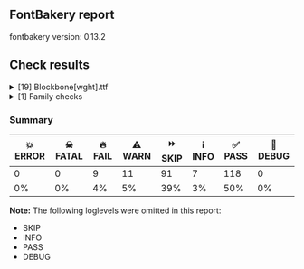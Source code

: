 ## FontBakery report

fontbakery version: 0.13.2







## Check results



<details><summary>[19] Blockbone[wght].ttf</summary>
<div>
<details>
    <summary>🔥 <b>FAIL</b> Checking font version fields (head and name table). <a href="https://fontbakery.readthedocs.io/en/stable/fontbakery/checks/opentype.html#opentype-font-version">opentype/font_version</a></summary>
    <div>







* 🔥 **FAIL** <p>head version is &quot;0.50000&quot; while name version string (for platform 3, encoding 1) is &quot;Version 0.200&quot;.</p>
 [code: mismatch]



</div>
</details>

<details>
    <summary>🔥 <b>FAIL</b> Validates subfamilyNameID and postScriptNameID for the default instance record <a href="https://fontbakery.readthedocs.io/en/stable/fontbakery/checks/opentype.html#opentype-varfont-valid-default-instance-nameids">opentype/varfont/valid_default_instance_nameids</a></summary>
    <div>







* 🔥 **FAIL** <p>'Regular' instance has the same coordinates as the default instance; its postscript name should be 'Blockbone-Regular', instead of 'BlockBone-Regular'.</p>
 [code: invalid-default-instance-postscript-name]



</div>
</details>

<details>
    <summary>🔥 <b>FAIL</b> Ensure the font supports case swapping for all its glyphs. <a href="https://fontbakery.readthedocs.io/en/stable/fontbakery/checks/universal.html#case-mapping">case_mapping</a></summary>
    <div>







* 🔥 **FAIL** <p>The following glyphs lack their case-swapping counterparts:</p>
<table>
<thead>
<tr>
<th align="left">Glyph present in the font</th>
<th align="left">Missing case-swapping counterpart</th>
</tr>
</thead>
<tbody>
<tr>
<td align="left">U+00C0: LATIN CAPITAL LETTER A WITH GRAVE</td>
<td align="left">U+00E0: LATIN SMALL LETTER A WITH GRAVE</td>
</tr>
<tr>
<td align="left">U+00C1: LATIN CAPITAL LETTER A WITH ACUTE</td>
<td align="left">U+00E1: LATIN SMALL LETTER A WITH ACUTE</td>
</tr>
<tr>
<td align="left">U+00C2: LATIN CAPITAL LETTER A WITH CIRCUMFLEX</td>
<td align="left">U+00E2: LATIN SMALL LETTER A WITH CIRCUMFLEX</td>
</tr>
<tr>
<td align="left">U+00C3: LATIN CAPITAL LETTER A WITH TILDE</td>
<td align="left">U+00E3: LATIN SMALL LETTER A WITH TILDE</td>
</tr>
<tr>
<td align="left">U+00C4: LATIN CAPITAL LETTER A WITH DIAERESIS</td>
<td align="left">U+00E4: LATIN SMALL LETTER A WITH DIAERESIS</td>
</tr>
<tr>
<td align="left">U+00C5: LATIN CAPITAL LETTER A WITH RING ABOVE</td>
<td align="left">U+00E5: LATIN SMALL LETTER A WITH RING ABOVE</td>
</tr>
<tr>
<td align="left">U+00C6: LATIN CAPITAL LETTER AE</td>
<td align="left">U+00E6: LATIN SMALL LETTER AE</td>
</tr>
<tr>
<td align="left">U+00C7: LATIN CAPITAL LETTER C WITH CEDILLA</td>
<td align="left">U+00E7: LATIN SMALL LETTER C WITH CEDILLA</td>
</tr>
<tr>
<td align="left">U+00C8: LATIN CAPITAL LETTER E WITH GRAVE</td>
<td align="left">U+00E8: LATIN SMALL LETTER E WITH GRAVE</td>
</tr>
<tr>
<td align="left">U+00C9: LATIN CAPITAL LETTER E WITH ACUTE</td>
<td align="left">U+00E9: LATIN SMALL LETTER E WITH ACUTE</td>
</tr>
<tr>
<td align="left">U+00CA: LATIN CAPITAL LETTER E WITH CIRCUMFLEX</td>
<td align="left">U+00EA: LATIN SMALL LETTER E WITH CIRCUMFLEX</td>
</tr>
<tr>
<td align="left">U+00CB: LATIN CAPITAL LETTER E WITH DIAERESIS</td>
<td align="left">U+00EB: LATIN SMALL LETTER E WITH DIAERESIS</td>
</tr>
<tr>
<td align="left">U+00CC: LATIN CAPITAL LETTER I WITH GRAVE</td>
<td align="left">U+00EC: LATIN SMALL LETTER I WITH GRAVE</td>
</tr>
<tr>
<td align="left">U+00CD: LATIN CAPITAL LETTER I WITH ACUTE</td>
<td align="left">U+00ED: LATIN SMALL LETTER I WITH ACUTE</td>
</tr>
<tr>
<td align="left">U+00CE: LATIN CAPITAL LETTER I WITH CIRCUMFLEX</td>
<td align="left">U+00EE: LATIN SMALL LETTER I WITH CIRCUMFLEX</td>
</tr>
<tr>
<td align="left">U+00CF: LATIN CAPITAL LETTER I WITH DIAERESIS</td>
<td align="left">U+00EF: LATIN SMALL LETTER I WITH DIAERESIS</td>
</tr>
<tr>
<td align="left">U+00D1: LATIN CAPITAL LETTER N WITH TILDE</td>
<td align="left">U+00F1: LATIN SMALL LETTER N WITH TILDE</td>
</tr>
<tr>
<td align="left">U+00D2: LATIN CAPITAL LETTER O WITH GRAVE</td>
<td align="left">U+00F2: LATIN SMALL LETTER O WITH GRAVE</td>
</tr>
<tr>
<td align="left">U+00D3: LATIN CAPITAL LETTER O WITH ACUTE</td>
<td align="left">U+00F3: LATIN SMALL LETTER O WITH ACUTE</td>
</tr>
<tr>
<td align="left">U+0152: LATIN CAPITAL LIGATURE OE</td>
<td align="left">U+0153: LATIN SMALL LIGATURE OE</td>
</tr>
</tbody>
</table>
 [code: missing-case-counterparts]



</div>
</details>

<details>
    <summary>🔥 <b>FAIL</b> Check family name for GF Guide compliance. <a href="https://fontbakery.readthedocs.io/en/stable/fontbakery/checks/googlefonts.html#googlefonts-family-name-compliance">googlefonts/family_name_compliance</a></summary>
    <div>







* 🔥 **FAIL** <p>&quot;BlockBone&quot; is a CamelCased name. To solve this, simply use spaces instead in the font name.</p>
 [code: camelcase]



</div>
</details>

<details>
    <summary>🔥 <b>FAIL</b> Checking file is named canonically. <a href="https://fontbakery.readthedocs.io/en/stable/fontbakery/checks/googlefonts.html#googlefonts-canonical-filename">googlefonts/canonical_filename</a></summary>
    <div>







* 🔥 **FAIL** <p>Expected &quot;BlockBone[wght].ttf. Got Blockbone[wght].ttf.</p>
 [code: bad-filename]



</div>
</details>

<details>
    <summary>🔥 <b>FAIL</b> Check font names are correct <a href="https://fontbakery.readthedocs.io/en/stable/fontbakery/checks/googlefonts.html#googlefonts-font-names">googlefonts/font_names</a></summary>
    <div>







* 🔥 **FAIL** <p>Font names are incorrect:</p>
<table>
<thead>
<tr>
<th align="left">nameID</th>
<th align="left">current</th>
<th align="left">expected</th>
</tr>
</thead>
<tbody>
<tr>
<td align="left">Family Name</td>
<td align="left"><strong>BlockBone Regular</strong></td>
<td align="left"><strong>BlockBone</strong></td>
</tr>
<tr>
<td align="left">Subfamily Name</td>
<td align="left">Regular</td>
<td align="left">Regular</td>
</tr>
<tr>
<td align="left">Full Name</td>
<td align="left">BlockBone Regular</td>
<td align="left">BlockBone Regular</td>
</tr>
<tr>
<td align="left">Postscript Name</td>
<td align="left"><strong>Blockbone-Regular</strong></td>
<td align="left"><strong>BlockBone-Regular</strong></td>
</tr>
<tr>
<td align="left">Typographic Family Name</td>
<td align="left"><strong>BlockBone</strong></td>
<td align="left"><strong>N/A</strong></td>
</tr>
<tr>
<td align="left">Typographic Subfamily Name</td>
<td align="left"><strong>Regular</strong></td>
<td align="left"><strong>N/A</strong></td>
</tr>
</tbody>
</table>
 [code: bad-names]



</div>
</details>

<details>
    <summary>🔥 <b>FAIL</b> Check Google Fonts glyph coverage. <a href="https://fontbakery.readthedocs.io/en/stable/fontbakery/checks/googlefonts.html#googlefonts-glyph-coverage">googlefonts/glyph_coverage</a></summary>
    <div>







* 🔥 **FAIL** <p>Missing required codepoints:</p>
<pre><code>- 0x00AE (REGISTERED SIGN)


- 0x00B6 (PILCROW SIGN)


- 0x00D0 (LATIN CAPITAL LETTER ETH)


- 0x00D4 (LATIN CAPITAL LETTER O WITH CIRCUMFLEX)


- 0x00D5 (LATIN CAPITAL LETTER O WITH TILDE)


- 0x00D6 (LATIN CAPITAL LETTER O WITH DIAERESIS)


- 0x00D8 (LATIN CAPITAL LETTER O WITH STROKE)


- 0x00D9 (LATIN CAPITAL LETTER U WITH GRAVE)


- 0x00DA (LATIN CAPITAL LETTER U WITH ACUTE)


- 0x00DB (LATIN CAPITAL LETTER U WITH CIRCUMFLEX)


- 0x00DC (LATIN CAPITAL LETTER U WITH DIAERESIS)


- 0x00DD (LATIN CAPITAL LETTER Y WITH ACUTE)


- 0x00DE (LATIN CAPITAL LETTER THORN)


- 0x00DF (LATIN SMALL LETTER SHARP S)


- 0x00E0 (LATIN SMALL LETTER A WITH GRAVE)


- 0x00E1 (LATIN SMALL LETTER A WITH ACUTE)


- 0x00E2 (LATIN SMALL LETTER A WITH CIRCUMFLEX)


- 0x00E3 (LATIN SMALL LETTER A WITH TILDE)


- 0x00E4 (LATIN SMALL LETTER A WITH DIAERESIS)


- 0x00E5 (LATIN SMALL LETTER A WITH RING ABOVE)


- 0x00E6 (LATIN SMALL LETTER AE)


- 0x00E7 (LATIN SMALL LETTER C WITH CEDILLA)


- 0x00E8 (LATIN SMALL LETTER E WITH GRAVE)


- 0x00E9 (LATIN SMALL LETTER E WITH ACUTE)


- 0x00EA (LATIN SMALL LETTER E WITH CIRCUMFLEX)


- 0x00EB (LATIN SMALL LETTER E WITH DIAERESIS)


- 0x00EC (LATIN SMALL LETTER I WITH GRAVE)


- 0x00ED (LATIN SMALL LETTER I WITH ACUTE)


- 0x00EE (LATIN SMALL LETTER I WITH CIRCUMFLEX)


- 0x00EF (LATIN SMALL LETTER I WITH DIAERESIS)


- 0x00F0 (LATIN SMALL LETTER ETH)


- 0x00F1 (LATIN SMALL LETTER N WITH TILDE)


- 0x00F2 (LATIN SMALL LETTER O WITH GRAVE)


- 0x00F3 (LATIN SMALL LETTER O WITH ACUTE)


- 0x00F4 (LATIN SMALL LETTER O WITH CIRCUMFLEX)


- 0x00F5 (LATIN SMALL LETTER O WITH TILDE)


- 0x00F6 (LATIN SMALL LETTER O WITH DIAERESIS)


- 0x00F8 (LATIN SMALL LETTER O WITH STROKE)


- 0x00F9 (LATIN SMALL LETTER U WITH GRAVE)


- 0x00FA (LATIN SMALL LETTER U WITH ACUTE)


- 0x00FB (LATIN SMALL LETTER U WITH CIRCUMFLEX)


- 0x00FC (LATIN SMALL LETTER U WITH DIAERESIS)


- 0x00FD (LATIN SMALL LETTER Y WITH ACUTE)


- 0x00FE (LATIN SMALL LETTER THORN)


- 0x00FF (LATIN SMALL LETTER Y WITH DIAERESIS)


- 0x0100 (LATIN CAPITAL LETTER A WITH MACRON)


- 0x0101 (LATIN SMALL LETTER A WITH MACRON)


- 0x0102 (LATIN CAPITAL LETTER A WITH BREVE)


- 0x0103 (LATIN SMALL LETTER A WITH BREVE)


- 0x0104 (LATIN CAPITAL LETTER A WITH OGONEK)


- 0x0105 (LATIN SMALL LETTER A WITH OGONEK)


- 0x0106 (LATIN CAPITAL LETTER C WITH ACUTE)


- 0x0107 (LATIN SMALL LETTER C WITH ACUTE)


- 0x010A (LATIN CAPITAL LETTER C WITH DOT ABOVE)


- 0x010B (LATIN SMALL LETTER C WITH DOT ABOVE)


- 0x010C (LATIN CAPITAL LETTER C WITH CARON)


- 0x010D (LATIN SMALL LETTER C WITH CARON)


- 0x010E (LATIN CAPITAL LETTER D WITH CARON)


- 0x010F (LATIN SMALL LETTER D WITH CARON)


- 0x0110 (LATIN CAPITAL LETTER D WITH STROKE)


- 0x0111 (LATIN SMALL LETTER D WITH STROKE)


- 0x0112 (LATIN CAPITAL LETTER E WITH MACRON)


- 0x0113 (LATIN SMALL LETTER E WITH MACRON)


- 0x0116 (LATIN CAPITAL LETTER E WITH DOT ABOVE)


- 0x0117 (LATIN SMALL LETTER E WITH DOT ABOVE)


- 0x0118 (LATIN CAPITAL LETTER E WITH OGONEK)


- 0x0119 (LATIN SMALL LETTER E WITH OGONEK)


- 0x011A (LATIN CAPITAL LETTER E WITH CARON)


- 0x011B (LATIN SMALL LETTER E WITH CARON)


- 0x011E (LATIN CAPITAL LETTER G WITH BREVE)


- 0x011F (LATIN SMALL LETTER G WITH BREVE)


- 0x0120 (LATIN CAPITAL LETTER G WITH DOT ABOVE)


- 0x0121 (LATIN SMALL LETTER G WITH DOT ABOVE)


- 0x0122 (LATIN CAPITAL LETTER G WITH CEDILLA)


- 0x0123 (LATIN SMALL LETTER G WITH CEDILLA)


- 0x0126 (LATIN CAPITAL LETTER H WITH STROKE)


- 0x0127 (LATIN SMALL LETTER H WITH STROKE)


- 0x012A (LATIN CAPITAL LETTER I WITH MACRON)


- 0x012B (LATIN SMALL LETTER I WITH MACRON)


- 0x012E (LATIN CAPITAL LETTER I WITH OGONEK)


- 0x012F (LATIN SMALL LETTER I WITH OGONEK)


- 0x0130 (LATIN CAPITAL LETTER I WITH DOT ABOVE)


- 0x0136 (LATIN CAPITAL LETTER K WITH CEDILLA)


- 0x0137 (LATIN SMALL LETTER K WITH CEDILLA)


- 0x0139 (LATIN CAPITAL LETTER L WITH ACUTE)


- 0x013A (LATIN SMALL LETTER L WITH ACUTE)


- 0x013B (LATIN CAPITAL LETTER L WITH CEDILLA)


- 0x013C (LATIN SMALL LETTER L WITH CEDILLA)


- 0x013D (LATIN CAPITAL LETTER L WITH CARON)


- 0x013E (LATIN SMALL LETTER L WITH CARON)


- 0x0141 (LATIN CAPITAL LETTER L WITH STROKE)


- 0x0142 (LATIN SMALL LETTER L WITH STROKE)


- 0x0143 (LATIN CAPITAL LETTER N WITH ACUTE)


- 0x0144 (LATIN SMALL LETTER N WITH ACUTE)


- 0x0145 (LATIN CAPITAL LETTER N WITH CEDILLA)


- 0x0146 (LATIN SMALL LETTER N WITH CEDILLA)


- 0x0147 (LATIN CAPITAL LETTER N WITH CARON)


- 0x0148 (LATIN SMALL LETTER N WITH CARON)


- 0x0150 (LATIN CAPITAL LETTER O WITH DOUBLE ACUTE)


- 0x0151 (LATIN SMALL LETTER O WITH DOUBLE ACUTE)


- 0x0153 (LATIN SMALL LIGATURE OE)


- 0x0154 (LATIN CAPITAL LETTER R WITH ACUTE)


- 0x0155 (LATIN SMALL LETTER R WITH ACUTE)


- 0x0158 (LATIN CAPITAL LETTER R WITH CARON)


- 0x0159 (LATIN SMALL LETTER R WITH CARON)


- 0x015A (LATIN CAPITAL LETTER S WITH ACUTE)


- 0x015B (LATIN SMALL LETTER S WITH ACUTE)


- 0x015E (LATIN CAPITAL LETTER S WITH CEDILLA)


- 0x015F (LATIN SMALL LETTER S WITH CEDILLA)


- 0x0160 (LATIN CAPITAL LETTER S WITH CARON)


- 0x0161 (LATIN SMALL LETTER S WITH CARON)


- 0x0164 (LATIN CAPITAL LETTER T WITH CARON)


- 0x0165 (LATIN SMALL LETTER T WITH CARON)


- 0x016A (LATIN CAPITAL LETTER U WITH MACRON)


- 0x016B (LATIN SMALL LETTER U WITH MACRON)


- 0x016E (LATIN CAPITAL LETTER U WITH RING ABOVE)


- 0x016F (LATIN SMALL LETTER U WITH RING ABOVE)


- 0x0170 (LATIN CAPITAL LETTER U WITH DOUBLE ACUTE)


- 0x0171 (LATIN SMALL LETTER U WITH DOUBLE ACUTE)


- 0x0172 (LATIN CAPITAL LETTER U WITH OGONEK)


- 0x0173 (LATIN SMALL LETTER U WITH OGONEK)


- 0x0174 (LATIN CAPITAL LETTER W WITH CIRCUMFLEX)


- 0x0175 (LATIN SMALL LETTER W WITH CIRCUMFLEX)


- 0x0176 (LATIN CAPITAL LETTER Y WITH CIRCUMFLEX)


- 0x0177 (LATIN SMALL LETTER Y WITH CIRCUMFLEX)


- 0x0178 (LATIN CAPITAL LETTER Y WITH DIAERESIS)


- 0x0179 (LATIN CAPITAL LETTER Z WITH ACUTE)


- 0x017A (LATIN SMALL LETTER Z WITH ACUTE)


- 0x017B (LATIN CAPITAL LETTER Z WITH DOT ABOVE)


- 0x017C (LATIN SMALL LETTER Z WITH DOT ABOVE)


- 0x017D (LATIN CAPITAL LETTER Z WITH CARON)


- 0x017E (LATIN SMALL LETTER Z WITH CARON)


- 0x0218 (LATIN CAPITAL LETTER S WITH COMMA BELOW)


- 0x0219 (LATIN SMALL LETTER S WITH COMMA BELOW)


- 0x021A (LATIN CAPITAL LETTER T WITH COMMA BELOW)


- 0x021B (LATIN SMALL LETTER T WITH COMMA BELOW)


- 0x0304 (COMBINING MACRON)


- 0x0306 (COMBINING BREVE)


- 0x0307 (COMBINING DOT ABOVE)


- 0x030B (COMBINING DOUBLE ACUTE ACCENT)


- 0x030C (COMBINING CARON)


- 0x0326 (COMBINING COMMA BELOW)


- 0x0327 (COMBINING CEDILLA)


- 0x0328 (COMBINING OGONEK)


- 0x1E80 (LATIN CAPITAL LETTER W WITH GRAVE)


- 0x1E81 (LATIN SMALL LETTER W WITH GRAVE)


- 0x1E82 (LATIN CAPITAL LETTER W WITH ACUTE)


- 0x1E83 (LATIN SMALL LETTER W WITH ACUTE)


- 0x1E84 (LATIN CAPITAL LETTER W WITH DIAERESIS)


- 0x1E85 (LATIN SMALL LETTER W WITH DIAERESIS)


- 0x1E9E (LATIN CAPITAL LETTER SHARP S)


- 0x1EF2 (LATIN CAPITAL LETTER Y WITH GRAVE)


- 0x1EF3 (LATIN SMALL LETTER Y WITH GRAVE)


- 0x2022 (BULLET)


- 0x2026 (HORIZONTAL ELLIPSIS)
</code></pre>
 [code: missing-codepoints]



</div>
</details>

<details>
    <summary>🔥 <b>FAIL</b> Version format is correct in 'name' table? <a href="https://fontbakery.readthedocs.io/en/stable/fontbakery/checks/googlefonts.html#googlefonts-name-version-format">googlefonts/name/version_format</a></summary>
    <div>







* 🔥 **FAIL** <p>The NameID.VERSION_STRING (nameID=5) value must follow the pattern &quot;Version X.Y&quot; with X.Y greater than or equal to 1.000. The &quot;Version &quot; prefix is a recommendation given by the OpenType spec. Current version string is: &quot;Version 0.200&quot;</p>
 [code: bad-version-strings]



</div>
</details>

<details>
    <summary>⚠️ <b>WARN</b> Check mark characters are in GDEF mark glyph class. <a href="https://fontbakery.readthedocs.io/en/stable/fontbakery/checks/opentype.html#opentype-gdef-mark-chars">opentype/gdef_mark_chars</a></summary>
    <div>







* ⚠️ **WARN** <p>The following mark characters could be in the GDEF mark glyph class:
acutecomb (U+0301), circumflexcomb (U+0302), dieresiscomb (U+0308), gravecomb (U+0300), ringcomb (U+030A) and tildecomb (U+0303)</p>
 [code: mark-chars]



</div>
</details>

<details>
    <summary>⚠️ <b>WARN</b> Does GPOS table have kerning information? This check skips monospaced fonts as defined by post.isFixedPitch value <a href="https://fontbakery.readthedocs.io/en/stable/fontbakery/checks/universal.html#gpos-kerning-info">gpos_kerning_info</a></summary>
    <div>







* ⚠️ **WARN** <p>GPOS table lacks kerning information.</p>
 [code: lacks-kern-info]



</div>
</details>

<details>
    <summary>⚠️ <b>WARN</b> Detect any interpolation issues in the font. <a href="https://fontbakery.readthedocs.io/en/stable/fontbakery/checks/universal.html#interpolation-issues">interpolation_issues</a></summary>
    <div>







* ⚠️ **WARN** <p>Interpolation issues were found in the font:</p>
<pre><code>- Contour 0 in glyph 'quotesinglbase': becomes underweight between wght=400 and wght=900.

- Contour 1 start point differs in glyph 'Adieresis' between location wght=400 and location wght=900

- Contour 1 in glyph 'Adieresis': becomes underweight between wght=400 and wght=900.

- Contour 0 point 7 in glyph 'micro' has a kink between location wght=400 and location wght=900

- Contour 0 in glyph 'Agrave': becomes underweight between wght=400 and wght=900.

- Contour 0 in glyph 'z': becomes underweight between wght=400 and wght=900.

- Contour 0 point 39 in glyph 'z' has a kink between location wght=400 and location wght=900

- Contour 0 in glyph 'three': becomes underweight between wght=400 and wght=900.

- Contour 0 point 61 in glyph 'three' has a kink between location wght=400 and location wght=900

- Contour 0 point 66 in glyph 'nine' has a kink between location wght=400 and location wght=900

- Contour 1 in glyph 'Eacute': becomes underweight between wght=400 and wght=900.

- Contour 1 in glyph 'Egrave': becomes underweight between wght=400 and wght=900.

- Contour 0 in glyph 'd': becomes underweight between wght=400 and wght=900.

- Contour 1 start point differs in glyph 'Edieresis' between location wght=400 and location wght=900

- Contour 1 in glyph 'Edieresis': becomes underweight between wght=400 and wght=900.

- Contour 2 start point differs in glyph 'Edieresis' between location wght=400 and location wght=900

- Contour 2 in glyph 'Edieresis': becomes underweight between wght=400 and wght=900.

- Contour 0 in glyph 'acutecomb': becomes underweight between wght=400 and wght=900.

- Contour 0 in glyph 'threesuperior': becomes underweight between wght=400 and wght=900.

- Contour 0 point 49 in glyph 'threesuperior' has a kink between location wght=400 and location wght=900

- Contour 1 in glyph 'O': becomes underweight between wght=400 and wght=900.

- Contour 0 in glyph 'gravecomb': becomes underweight between wght=400 and wght=900.

- Contour 1 start point differs in glyph 'OE' between location wght=400 and location wght=900

- Contour 1 in glyph 'OE': becomes underweight between wght=400 and wght=900.

- Contour 2 start point differs in glyph 'OE' between location wght=400 and location wght=900

- Contour 0 point 50 in glyph 'v' has a kink between location wght=400 and location wght=900

- Contour 0 in glyph 'grave': becomes underweight between wght=400 and wght=900.

- Contour 0 point 111 in glyph 'w' has a kink between location wght=400 and location wght=900

- Contour 0 point 18 in glyph 'zero' has a kink between location wght=400 and location wght=900

- Contour 2 start point differs in glyph 'B' between location wght=400 and location wght=900

- Contour 0 in glyph 'quoteleft': becomes underweight between wght=400 and wght=900.

- Contour 0 in glyph 'quoteright': becomes underweight between wght=400 and wght=900.

- Contour 0 point 122 in glyph 'asterisk' has a kink between location wght=400 and location wght=900

- Contour 1 in glyph 'Ograve': becomes underweight between wght=400 and wght=900.

- Contour 2 in glyph 'Ograve': becomes underweight between wght=400 and wght=900.

- Contour 0 point 44 in glyph 'yen' has a kink between location wght=400 and location wght=900

- Contour 1 in glyph 'Igrave': becomes underweight between wght=400 and wght=900.

- Contour 0 in glyph 'a': becomes underweight between wght=400 and wght=900.

- Contour 0 in glyph 'Z': becomes underweight between wght=400 and wght=900.

- Contour 0 in glyph 'S': becomes underweight between wght=400 and wght=900.

- Contour 1 in glyph 'percent': becomes underweight between wght=400 and wght=900.

- Contour 3 in glyph 'percent': becomes underweight between wght=400 and wght=900.

- Contour 1 point 10 in glyph 'percent' has a kink between location wght=400 and location wght=900

- Contour 3 point 10 in glyph 'percent' has a kink between location wght=400 and location wght=900

- Contour 0 in glyph 'slash': becomes underweight between wght=400 and wght=900.

- Contour 0 point 139 in glyph 'W' has a kink between location wght=400 and location wght=900

- Contour 1 in glyph 'Iacute': becomes underweight between wght=400 and wght=900.

- Contour 2 in glyph 'Aacute': becomes underweight between wght=400 and wght=900.

- Contour 0 point 134 in glyph 'X' has a kink between location wght=400 and location wght=900

- Contour 1 in glyph 'Oacute': becomes underweight between wght=400 and wght=900.

- Contour 2 in glyph 'Oacute': becomes underweight between wght=400 and wght=900.

- Contour 0 in glyph 'semicolon': becomes underweight between wght=400 and wght=900.
</code></pre>
 [code: interpolation-issues]



</div>
</details>

<details>
    <summary>⚠️ <b>WARN</b> Ensure variable fonts include an avar table. <a href="https://fontbakery.readthedocs.io/en/stable/fontbakery/checks/universal.html#mandatory-avar-table">mandatory_avar_table</a></summary>
    <div>







* ⚠️ **WARN** <p>This variable font does not have an avar table. Most variable fonts should include an avar table to correctly define axes progression rates.</p>
 [code: missing-avar]



</div>
</details>

<details>
    <summary>⚠️ <b>WARN</b> Check math signs have the same width. <a href="https://fontbakery.readthedocs.io/en/stable/fontbakery/checks/universal.html#math-signs-width">math_signs_width</a></summary>
    <div>







* ⚠️ **WARN** <p>The most common width is 550 among a set of 4 math glyphs.
The following math glyphs have a different width, though:</p>
<p>Width = 600:
equal</p>
<p>Width = 500:
multiply, greater</p>
<p>Width = 632:
plusminus</p>
 [code: width-outliers]



</div>
</details>

<details>
    <summary>⚠️ <b>WARN</b> Check there are no overlapping path segments <a href="https://fontbakery.readthedocs.io/en/stable/fontbakery/checks/universal.html#overlapping-path-segments">overlapping_path_segments</a></summary>
    <div>







* ⚠️ **WARN** <p>The following glyphs have overlapping path segments:</p>
<pre><code>* R (U+0052): L&lt;&lt;260.0,414.0&gt;--&lt;261.0,365.0&gt;&gt; has the same coordinates as a previous segment.

* asterisk (U+002A): L&lt;&lt;270.0,329.0&gt;--&lt;270.0,329.0&gt;&gt; has the same coordinates as a previous segment.

* asterisk (U+002A): L&lt;&lt;270.0,329.0&gt;--&lt;270.0,329.0&gt;&gt; has the same coordinates as a previous segment.

* asterisk (U+002A): L&lt;&lt;270.0,329.0&gt;--&lt;270.0,329.0&gt;&gt; has the same coordinates as a previous segment.

* asterisk (U+002A): L&lt;&lt;270.0,329.0&gt;--&lt;270.0,329.0&gt;&gt; has the same coordinates as a previous segment.

* asterisk (U+002A): L&lt;&lt;270.0,329.0&gt;--&lt;270.0,329.0&gt;&gt; has the same coordinates as a previous segment.

* asterisk (U+002A): L&lt;&lt;270.0,329.0&gt;--&lt;270.0,329.0&gt;&gt; has the same coordinates as a previous segment.

* asterisk (U+002A): L&lt;&lt;270.0,329.0&gt;--&lt;270.0,329.0&gt;&gt; has the same coordinates as a previous segment.

* asterisk (U+002A): L&lt;&lt;270.0,329.0&gt;--&lt;270.0,329.0&gt;&gt; has the same coordinates as a previous segment.

* asterisk (U+002A): L&lt;&lt;270.0,329.0&gt;--&lt;270.0,329.0&gt;&gt; has the same coordinates as a previous segment.

* asterisk (U+002A): L&lt;&lt;270.0,329.0&gt;--&lt;270.0,329.0&gt;&gt; has the same coordinates as a previous segment.
</code></pre>
 [code: overlapping-path-segments]



</div>
</details>

<details>
    <summary>⚠️ <b>WARN</b> Validate size, and resolution of article images, and ensure article page has minimum length and includes visual assets. <a href="https://fontbakery.readthedocs.io/en/stable/fontbakery/checks/googlefonts.html#googlefonts-article-images">googlefonts/article/images</a></summary>
    <div>







* ⚠️ **WARN** <p>Family metadata at fonts/variable does not have an article.</p>
 [code: lacks-article]



</div>
</details>

<details>
    <summary>⚠️ <b>WARN</b> Check for codepoints not covered by METADATA subsets. <a href="https://fontbakery.readthedocs.io/en/stable/fontbakery/checks/googlefonts.html#googlefonts-metadata-unreachable-subsetting">googlefonts/metadata/unreachable_subsetting</a></summary>
    <div>







* ⚠️ **WARN** <p>The following codepoints supported by the font are not covered by
any subsets defined in the font's metadata file, and will never
be served. You can solve this by either manually adding additional
subset declarations to METADATA.pb, or by editing the glyphset
definitions.</p>
<ul>
<li>U+02D8 BREVE: try adding one of: canadian-aboriginal, yi</li>
<li>U+02D9 DOT ABOVE: try adding one of: canadian-aboriginal, yi</li>
<li>U+02DB OGONEK: try adding one of: canadian-aboriginal, yi</li>
<li>U+0302 COMBINING CIRCUMFLEX ACCENT: try adding one of: coptic, math, cherokee, tifinagh</li>
<li>U+030A COMBINING RING ABOVE: try adding one of: duployan, syriac</li>
</ul>
<p>Or you can add the above codepoints to one of the subsets supported by the font: <code>latin</code>, <code>latin-ext</code></p>
 [code: unreachable-subsetting]



</div>
</details>

<details>
    <summary>⚠️ <b>WARN</b> Ensure soft_dotted characters lose their dot when combined with marks that replace the dot. <a href="https://fontbakery.readthedocs.io/en/stable/fontbakery/checks/universal.html#soft-dotted">soft_dotted</a></summary>
    <div>







* ⚠️ **WARN** <p>The dot of soft dotted characters used in orthographies <em>must</em> disappear in the following strings: i̊ j̀ j́ j̃ j̈</p>
<p>The dot of soft dotted characters <em>should</em> disappear in other cases, for example: ì í î ĩ ï ĵ j̊</p>
 [code: soft-dotted]



</div>
</details>

<details>
    <summary>⚠️ <b>WARN</b> Check the direction of the outermost contour in each glyph <a href="https://fontbakery.readthedocs.io/en/stable/fontbakery/checks/universal.html#outline-direction">outline_direction</a></summary>
    <div>







* ⚠️ **WARN** <p>The following glyphs have a counter-clockwise outer contour:</p>
<pre><code>* asciicircum (U+005E) has a counter-clockwise outer contour

* asciitilde (U+007E) has a counter-clockwise outer contour

* asterisk (U+002A) has a counter-clockwise outer contour

* cent (U+00A2) has a counter-clockwise outer contour

* exclam (U+0021) has a counter-clockwise outer contour

* exclamdown (U+00A1) has a counter-clockwise outer contour

* question (U+003F) has a counter-clockwise outer contour

* questiondown (U+00BF) has a counter-clockwise outer contour
</code></pre>
 [code: ccw-outer-contour]



</div>
</details>

<details>
    <summary>⚠️ <b>WARN</b> Ensure fonts have ScriptLangTags declared on the 'meta' table. <a href="https://fontbakery.readthedocs.io/en/stable/fontbakery/checks/googlefonts.html#googlefonts-meta-script-lang-tags">googlefonts/meta/script_lang_tags</a></summary>
    <div>







* ⚠️ **WARN** <p>This font file does not have a 'meta' table.</p>
 [code: lacks-meta-table]



</div>
</details>
</div>
</details>

<details><summary>[1] Family checks</summary>
<div>
<details>
    <summary>🔥 <b>FAIL</b> OS/2.fsSelection bit 7 (USE_TYPO_METRICS) is set in all fonts. <a href="https://fontbakery.readthedocs.io/en/stable/fontbakery/checks/googlefonts.html#googlefonts-use-typo-metrics">googlefonts/use_typo_metrics</a></summary>
    <div>







* 🔥 **FAIL** <p>OS/2.fsSelection bit 7 (USE_TYPO_METRICS) wasNOT set in the following fonts: ['fonts/variable/Blockbone[wght].ttf'].</p>
 [code: missing-os2-fsselection-bit7]



</div>
</details>
</div>
</details>




### Summary

| 💥 ERROR | ☠ FATAL | 🔥 FAIL | ⚠️ WARN | ⏩ SKIP | ℹ️ INFO | ✅ PASS | 🔎 DEBUG | 
| ---|---|---|---|---|---|---|---|
| 0 | 0 | 9 | 11 | 91 | 7 | 118 | 0 | 
| 0% | 0% | 4% | 5% | 39% | 3% | 50% | 0% | 



**Note:** The following loglevels were omitted in this report:


* SKIP
* INFO
* PASS
* DEBUG
